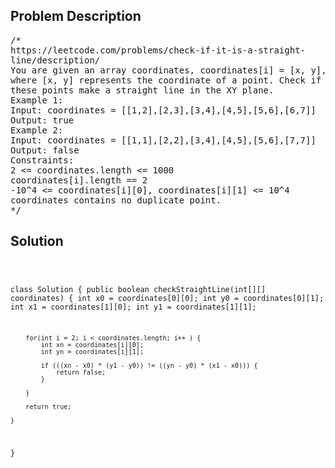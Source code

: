 <!--
<style>
  body { font-family: Arial, sans-serif; }
  .container { max-width: 100%; margin: 0 auto; padding: 10px; }
  .comment-block { max-width: 30%; background-color: #f9f9f9; padding: 10px; border-left: 5px solid #ccc; overflow-wrap: break-word; white-space: pre-wrap; }
  .code-block { background-color: #f4f4f4; padding: 10px; border: 1px solid #ddd; overflow-wrap: break-word; white-space: pre-wrap; }
</style>
-->

<div class='container'>
<h2>Problem Description</h2>
<div class='comment-block'>
<pre>
/*
https://leetcode.com/problems/check-if-it-is-a-straight-
line/description/
You are given an array coordinates, coordinates[i] = [x, y],
where [x, y] represents the coordinate of a point. Check if
these points make a straight line in the XY plane.
Example 1:
Input: coordinates = [[1,2],[2,3],[3,4],[4,5],[5,6],[6,7]]
Output: true
Example 2:
Input: coordinates = [[1,1],[2,2],[3,4],[4,5],[5,6],[7,7]]
Output: false
Constraints:
2 <= coordinates.length <= 1000
coordinates[i].length == 2
-10^4 <= coordinates[i][0], coordinates[i][1] <= 10^4
coordinates contains no duplicate point.
*/
</pre>
</div>

<h2>Solution</h2>
<div class='code-block'>
<pre><code class='language-java'>

class Solution {
    public boolean checkStraightLine(int[][] coordinates) {
        int x0 = coordinates[0][0]; 
        int y0 = coordinates[0][1];
        int x1 = coordinates[1][0];
        int y1 = coordinates[1][1];

        for(int i = 2; i < coordinates.length; i++ ) {
            int xn = coordinates[i][0];
            int yn = coordinates[i][1];

            if (((xn - x0) * (y1 - y0)) != ((yn - y0) * (x1 - x0))) {
                return false;
            }

        }

        return true;
        
    }
}</code></pre>
</div>
</div>
